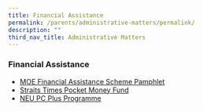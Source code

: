 ```yaml
---
title: Financial Assistance
permalink: /parents/administrative-matters/permalink/
description: ""
third_nav_title: Administrative Matters
---
```

### Financial Assistance

* [MOE Financial Assistance Scheme Pamphlet](https://www.moe.gov.sg/financial-matters/financial-assistance) 
* [Straits Times Pocket Money Fund](https://www.spmf.org.sg/howtoapply)
* [NEU PC Plus Programme](https://www.imda.gov.sg/neupc)